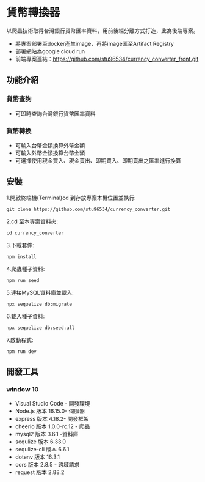 # 貨幣轉換器
以爬蟲技術取得台灣銀行貨幣匯率資料，用前後端分離方式打造，此為後端專案。
- 將專案部署至docker產生image，再將image匯至Artifact Registry
- 部署網站為google cloud run
- 前端專案連結：https://github.com/stu96534/currency_converter_front.git

## 功能介紹
### 貨幣查詢
 - 可即時查詢台灣銀行貨幣匯率資料
### 貨幣轉換
 - 可輸入台幣金額換算外幣金額
 - 可輸入外幣金額換算台幣金額
 - 可選擇使用現金買入、現金賣出、即期買入、即期賣出之匯率進行換算

## 安裝
1.開啟終端機(Terminal)cd 到存放專案本機位置並執行:

```
git clone https://github.com/stu96534/currency_converter.git
```

2.cd 至本專案資料夾:

```
cd currency_converter
```

3.下載套件:

```
npm install
```

4.爬蟲種子資料:

```
npm run seed
```

5.連接MySQL資料庫並載入:

```
npx sequelize db:migrate
```

6.載入種子資料:

```
npx sequelize db:seed:all
```

7.啟動程式:

```
npm run dev
```
## 開發工具
### window 10
 - Visual Studio Code - 開發環境
 - Node.js 版本 16.15.0- 伺服器
 - express 版本 4.18.2- 開發框架
 - cheerio 版本 1.0.0-rc.12 - 爬蟲
 - mysql2 版本 3.6.1 -資料庫
 - sequlize 版本 6.33.0
 - sequlize-cli 版本 6.6.1
 - dotenv 版本 16.3.1
 - cors 版本 2.8.5 - 跨域請求
 - request 版本 2.88.2
 
